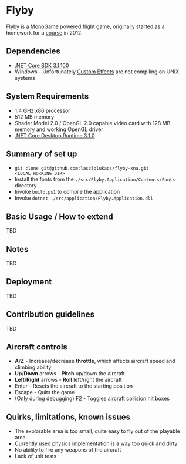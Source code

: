 # Flyby #
Flyby is a [MonoGame](http://www.monogame.net/about/) powered flight game, originally started as a homework for a [course](https://www.aut.bme.hu/Course/VIAUJV01) in 2012.

## Dependencies ##
* [.NET Core SDK 3.1.100](https://dotnet.microsoft.com/download/dotnet-core/3.1)
* Windows - Unfortunately [Custom Effects](http://www.monogame.net/documentation/2/?page=Custom_Effects) are not compiling on UNIX systems

## System Requirements ##
* 1.4 GHz x86 processor
* 512 MB memory
* Shader Model 2.0 / OpenGL 2.0 capable video card with 128 MB memory and working OpenGL driver
* [.NET Core Desktop Runtime 3.1.0](https://dotnet.microsoft.com/download/dotnet-core/3.1)

## Summary of set up
* `git clone git@github.com:laszlolukacs/flyby-xna.git <LOCAL_WORKING_DIR>`
* Install the fonts from the `./src/Flyby.Application/Contents/Fonts` directory
* Invoke `build.ps1` to compile the application
* Invoke `dotnet ./src/application/Flyby.Application.dll`

## Basic Usage / How to extend
TBD

## Notes
TBD

## Deployment
TBD

## Contribution guidelines
TBD

## Aircraft controls
* **A**/**Z** - Increase/decrease **throttle**, which affects aircraft speed and climbing ability
* **Up**/**Down** arrows - **Pitch** up/down the aircraft
* **Left**/**Right** arrows - **Roll** left/right the aircraft
* Enter - Resets the aircraft to the starting position
* Escape - Quits the game
* (Only during debugging) F2 - Toggles aircraft collision hit boxes

## Quirks, limitations, known issues
* The explorable area is too small, quite easy to fly out of the playable area
* Currently used physics implementation is a way too quick and dirty
* No ability to fire any weapons of the aircraft
* Lack of unit tests